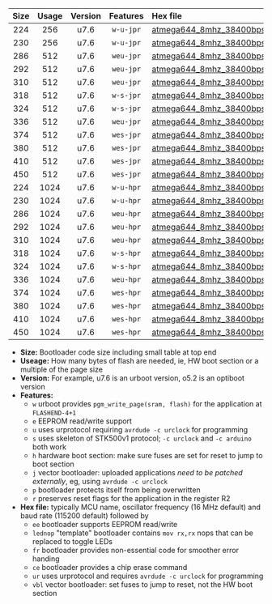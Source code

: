 |Size|Usage|Version|Features|Hex file|
|:-:|:-:|:-:|:-:|:--|
|224|256|u7.6|`w-u-jpr`|[atmega644_8mhz_38400bps_ur_vbl.hex](https://raw.githubusercontent.com/stefanrueger/urboot/main/atmega644_8mhz_38400bps_ur_vbl.hex)|
|230|256|u7.6|`w-u-jpr`|[atmega644_8mhz_38400bps_lednop_ur_vbl.hex](https://raw.githubusercontent.com/stefanrueger/urboot/main/atmega644_8mhz_38400bps_lednop_ur_vbl.hex)|
|286|512|u7.6|`weu-jpr`|[atmega644_8mhz_38400bps_ee_ur_vbl.hex](https://raw.githubusercontent.com/stefanrueger/urboot/main/atmega644_8mhz_38400bps_ee_ur_vbl.hex)|
|292|512|u7.6|`weu-jpr`|[atmega644_8mhz_38400bps_ee_lednop_ur_vbl.hex](https://raw.githubusercontent.com/stefanrueger/urboot/main/atmega644_8mhz_38400bps_ee_lednop_ur_vbl.hex)|
|310|512|u7.6|`weu-jpr`|[atmega644_8mhz_38400bps_ee_lednop_fr_ur_vbl.hex](https://raw.githubusercontent.com/stefanrueger/urboot/main/atmega644_8mhz_38400bps_ee_lednop_fr_ur_vbl.hex)|
|318|512|u7.6|`w-s-jpr`|[atmega644_8mhz_38400bps_vbl.hex](https://raw.githubusercontent.com/stefanrueger/urboot/main/atmega644_8mhz_38400bps_vbl.hex)|
|324|512|u7.6|`w-s-jpr`|[atmega644_8mhz_38400bps_lednop_vbl.hex](https://raw.githubusercontent.com/stefanrueger/urboot/main/atmega644_8mhz_38400bps_lednop_vbl.hex)|
|336|512|u7.6|`weu-jpr`|[atmega644_8mhz_38400bps_ee_lednop_fr_ce_ur_vbl.hex](https://raw.githubusercontent.com/stefanrueger/urboot/main/atmega644_8mhz_38400bps_ee_lednop_fr_ce_ur_vbl.hex)|
|374|512|u7.6|`wes-jpr`|[atmega644_8mhz_38400bps_ee_vbl.hex](https://raw.githubusercontent.com/stefanrueger/urboot/main/atmega644_8mhz_38400bps_ee_vbl.hex)|
|380|512|u7.6|`wes-jpr`|[atmega644_8mhz_38400bps_ee_lednop_vbl.hex](https://raw.githubusercontent.com/stefanrueger/urboot/main/atmega644_8mhz_38400bps_ee_lednop_vbl.hex)|
|410|512|u7.6|`wes-jpr`|[atmega644_8mhz_38400bps_ee_lednop_fr_vbl.hex](https://raw.githubusercontent.com/stefanrueger/urboot/main/atmega644_8mhz_38400bps_ee_lednop_fr_vbl.hex)|
|450|512|u7.6|`wes-jpr`|[atmega644_8mhz_38400bps_ee_lednop_fr_ce_vbl.hex](https://raw.githubusercontent.com/stefanrueger/urboot/main/atmega644_8mhz_38400bps_ee_lednop_fr_ce_vbl.hex)|
|224|1024|u7.6|`w-u-hpr`|[atmega644_8mhz_38400bps_ur.hex](https://raw.githubusercontent.com/stefanrueger/urboot/main/atmega644_8mhz_38400bps_ur.hex)|
|230|1024|u7.6|`w-u-hpr`|[atmega644_8mhz_38400bps_lednop_ur.hex](https://raw.githubusercontent.com/stefanrueger/urboot/main/atmega644_8mhz_38400bps_lednop_ur.hex)|
|286|1024|u7.6|`weu-hpr`|[atmega644_8mhz_38400bps_ee_ur.hex](https://raw.githubusercontent.com/stefanrueger/urboot/main/atmega644_8mhz_38400bps_ee_ur.hex)|
|292|1024|u7.6|`weu-hpr`|[atmega644_8mhz_38400bps_ee_lednop_ur.hex](https://raw.githubusercontent.com/stefanrueger/urboot/main/atmega644_8mhz_38400bps_ee_lednop_ur.hex)|
|310|1024|u7.6|`weu-hpr`|[atmega644_8mhz_38400bps_ee_lednop_fr_ur.hex](https://raw.githubusercontent.com/stefanrueger/urboot/main/atmega644_8mhz_38400bps_ee_lednop_fr_ur.hex)|
|318|1024|u7.6|`w-s-hpr`|[atmega644_8mhz_38400bps.hex](https://raw.githubusercontent.com/stefanrueger/urboot/main/atmega644_8mhz_38400bps.hex)|
|324|1024|u7.6|`w-s-hpr`|[atmega644_8mhz_38400bps_lednop.hex](https://raw.githubusercontent.com/stefanrueger/urboot/main/atmega644_8mhz_38400bps_lednop.hex)|
|336|1024|u7.6|`weu-hpr`|[atmega644_8mhz_38400bps_ee_lednop_fr_ce_ur.hex](https://raw.githubusercontent.com/stefanrueger/urboot/main/atmega644_8mhz_38400bps_ee_lednop_fr_ce_ur.hex)|
|374|1024|u7.6|`wes-hpr`|[atmega644_8mhz_38400bps_ee.hex](https://raw.githubusercontent.com/stefanrueger/urboot/main/atmega644_8mhz_38400bps_ee.hex)|
|380|1024|u7.6|`wes-hpr`|[atmega644_8mhz_38400bps_ee_lednop.hex](https://raw.githubusercontent.com/stefanrueger/urboot/main/atmega644_8mhz_38400bps_ee_lednop.hex)|
|410|1024|u7.6|`wes-hpr`|[atmega644_8mhz_38400bps_ee_lednop_fr.hex](https://raw.githubusercontent.com/stefanrueger/urboot/main/atmega644_8mhz_38400bps_ee_lednop_fr.hex)|
|450|1024|u7.6|`wes-hpr`|[atmega644_8mhz_38400bps_ee_lednop_fr_ce.hex](https://raw.githubusercontent.com/stefanrueger/urboot/main/atmega644_8mhz_38400bps_ee_lednop_fr_ce.hex)|

- **Size:** Bootloader code size including small table at top end
- **Useage:** How many bytes of flash are needed, ie, HW boot section or a multiple of the page size
- **Version:** For example, u7.6 is an urboot version, o5.2 is an optiboot version
- **Features:**
  + `w` urboot provides `pgm_write_page(sram, flash)` for the application at `FLASHEND-4+1`
  + `e` EEPROM read/write support
  + `u` uses urprotocol requiring `avrdude -c urclock` for programming
  + `s` uses skeleton of STK500v1 protocol; `-c urclock` and `-c arduino` both work
  + `h` hardware boot section: make sure fuses are set for reset to jump to boot section
  + `j` vector bootloader: uploaded applications *need to be patched externally*, eg, using `avrdude -c urclock`
  + `p` bootloader protects itself from being overwritten
  + `r` preserves reset flags for the application in the register R2
- **Hex file:** typically MCU name, oscillator frequency (16 MHz default) and baud rate (115200 default) followed by
  + `ee` bootloader supports EEPROM read/write
  + `lednop` "template" bootloader contains `mov rx,rx` nops that can be replaced to toggle LEDs
  + `fr` bootloader provides non-essential code for smoother error handing
  + `ce` bootloader provides a chip erase command
  + `ur` uses urprotocol and requires `avrdude -c urclock` for programming
  + `vbl` vector bootloader: set fuses to jump to reset, not the HW boot section
